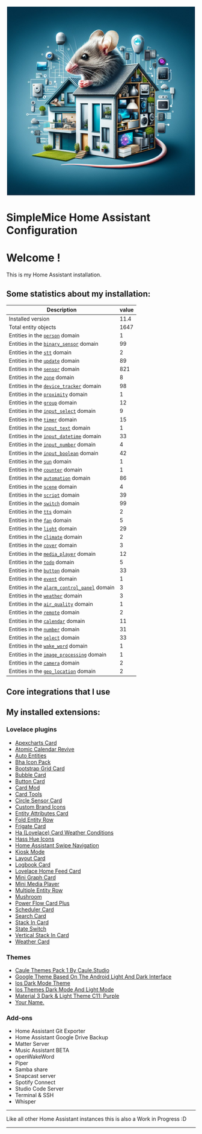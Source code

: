 <p align="center">
  <img width="500" height="500" src="https://github.com/simplemice/home-assistant/blob/main/screenshot/logo.jpg">

# SimpleMice Home Assistant Configuration

</p>


# Welcome !

This is my Home Assistant installation.

## Some statistics about my installation:

Description | value
--|--
Installed version | 11.4
Total entity objects | 1647
Entities in the [`person`](https://www.home-assistant.io/components/person) domain | 1
Entities in the [`binary_sensor`](https://www.home-assistant.io/components/binary_sensor) domain | 99
Entities in the [`stt`](https://www.home-assistant.io/components/stt) domain | 2
Entities in the [`update`](https://www.home-assistant.io/components/update) domain | 89
Entities in the [`sensor`](https://www.home-assistant.io/components/sensor) domain | 821
Entities in the [`zone`](https://www.home-assistant.io/components/zone) domain | 8
Entities in the [`device_tracker`](https://www.home-assistant.io/components/device_tracker) domain | 98
Entities in the [`proximity`](https://www.home-assistant.io/components/proximity) domain | 1
Entities in the [`group`](https://www.home-assistant.io/components/group) domain | 12
Entities in the [`input_select`](https://www.home-assistant.io/components/input_select) domain | 9
Entities in the [`timer`](https://www.home-assistant.io/components/timer) domain | 15
Entities in the [`input_text`](https://www.home-assistant.io/components/input_text) domain | 1
Entities in the [`input_datetime`](https://www.home-assistant.io/components/input_datetime) domain | 33
Entities in the [`input_number`](https://www.home-assistant.io/components/input_number) domain | 4
Entities in the [`input_boolean`](https://www.home-assistant.io/components/input_boolean) domain | 42
Entities in the [`sun`](https://www.home-assistant.io/components/sun) domain | 1
Entities in the [`counter`](https://www.home-assistant.io/components/counter) domain | 1
Entities in the [`automation`](https://www.home-assistant.io/components/automation) domain | 86
Entities in the [`scene`](https://www.home-assistant.io/components/scene) domain | 4
Entities in the [`script`](https://www.home-assistant.io/components/script) domain | 39
Entities in the [`switch`](https://www.home-assistant.io/components/switch) domain | 99
Entities in the [`tts`](https://www.home-assistant.io/components/tts) domain | 2
Entities in the [`fan`](https://www.home-assistant.io/components/fan) domain | 5
Entities in the [`light`](https://www.home-assistant.io/components/light) domain | 29
Entities in the [`climate`](https://www.home-assistant.io/components/climate) domain | 2
Entities in the [`cover`](https://www.home-assistant.io/components/cover) domain | 3
Entities in the [`media_player`](https://www.home-assistant.io/components/media_player) domain | 12
Entities in the [`todo`](https://www.home-assistant.io/components/todo) domain | 5
Entities in the [`button`](https://www.home-assistant.io/components/button) domain | 33
Entities in the [`event`](https://www.home-assistant.io/components/event) domain | 1
Entities in the [`alarm_control_panel`](https://www.home-assistant.io/components/alarm_control_panel) domain | 3
Entities in the [`weather`](https://www.home-assistant.io/components/weather) domain | 3
Entities in the [`air_quality`](https://www.home-assistant.io/components/air_quality) domain | 1
Entities in the [`remote`](https://www.home-assistant.io/components/remote) domain | 2
Entities in the [`calendar`](https://www.home-assistant.io/components/calendar) domain | 11
Entities in the [`number`](https://www.home-assistant.io/components/number) domain | 31
Entities in the [`select`](https://www.home-assistant.io/components/select) domain | 33
Entities in the [`wake_word`](https://www.home-assistant.io/components/wake_word) domain | 1
Entities in the [`image_processing`](https://www.home-assistant.io/components/image_processing) domain | 1
Entities in the [`camera`](https://www.home-assistant.io/components/camera) domain | 2
Entities in the [`geo_location`](https://www.home-assistant.io/components/geo_location) domain | 2

## Core integrations that I use

## My installed extensions:

### Lovelace plugins
- [Apexcharts Card](https://github.com/RomRider/apexcharts-card)
- [Atomic Calendar Revive](https://github.com/totaldebug/atomic-calendar-revive)
- [Auto Entities](https://github.com/thomasloven/lovelace-auto-entities)
- [Bha Icon Pack](https://github.com/hulkhaugen/hass-bha-icons)
- [Bootstrap Grid Card](https://github.com/ownbee/bootstrap-grid-card)
- [Bubble Card](https://github.com/Clooos/Bubble-Card)
- [Button Card](https://github.com/custom-cards/button-card)
- [Card Mod](https://github.com/thomasloven/lovelace-card-mod)
- [Card Tools](https://github.com/thomasloven/lovelace-card-tools)
- [Circle Sensor Card](https://github.com/custom-cards/circle-sensor-card)
- [Custom Brand Icons](https://github.com/elax46/custom-brand-icons)
- [Entity Attributes Card](https://github.com/custom-cards/entity-attributes-card)
- [Fold Entity Row](https://github.com/thomasloven/lovelace-fold-entity-row)
- [Frigate Card](https://github.com/dermotduffy/frigate-hass-card)
- [Ha (Lovelace) Card Weather Conditions](https://github.com/r-renato/ha-card-weather-conditions)
- [Hass Hue Icons](https://github.com/arallsopp/hass-hue-icons)
- [Home Assistant Swipe Navigation](https://github.com/zanna-37/hass-swipe-navigation)
- [Kiosk Mode](https://github.com/NemesisRE/kiosk-mode)
- [Layout Card](https://github.com/thomasloven/lovelace-layout-card)
- [Logbook Card](https://github.com/royto/logbook-card)
- [Lovelace Home Feed Card](https://github.com/gadgetchnnel/lovelace-home-feed-card)
- [Mini Graph Card](https://github.com/kalkih/mini-graph-card)
- [Mini Media Player](https://github.com/kalkih/mini-media-player)
- [Multiple Entity Row](https://github.com/benct/lovelace-multiple-entity-row)
- [Mushroom](https://github.com/piitaya/lovelace-mushroom)
- [Power Flow Card Plus](https://github.com/flixlix/power-flow-card-plus)
- [Scheduler Card](https://github.com/nielsfaber/scheduler-card)
- [Search Card](https://github.com/postlund/search-card)
- [Stack In Card](https://github.com/custom-cards/stack-in-card)
- [State Switch](https://github.com/thomasloven/lovelace-state-switch)
- [Vertical Stack In Card](https://github.com/ofekashery/vertical-stack-in-card)
- [Weather Card](https://github.com/bramkragten/weather-card)

### Themes
- [Caule Themes Pack 1   By Caule.Studio](https://github.com/orickcorreia/caule-themes-pack-1)
- [Google Theme   Based On The Android Light And Dark Interface](https://github.com/JuanMTech/google-theme)
- [Ios Dark Mode Theme](https://github.com/basnijholt/lovelace-ios-dark-mode-theme)
- [Ios Themes   Dark Mode And Light Mode](https://github.com/basnijholt/lovelace-ios-themes)
- [Material 3 Dark & Light Theme C11: Purple](https://github.com/AmoebeLabs/HA-Theme_M3-C11-Purple)
- [Your Name.](https://github.com/Nihvel/your_name)

### Add-ons
- Home Assistant Git Exporter
- Home Assistant Google Drive Backup
- Matter Server
- Music Assistant BETA
- openWakeWord
- Piper
- Samba share
- Snapcast server
- Spotify Connect
- Studio Code Server
- Terminal & SSH
- Whisper

***

Like all other Home Assistant instances this is also a Work in Progress :D

***